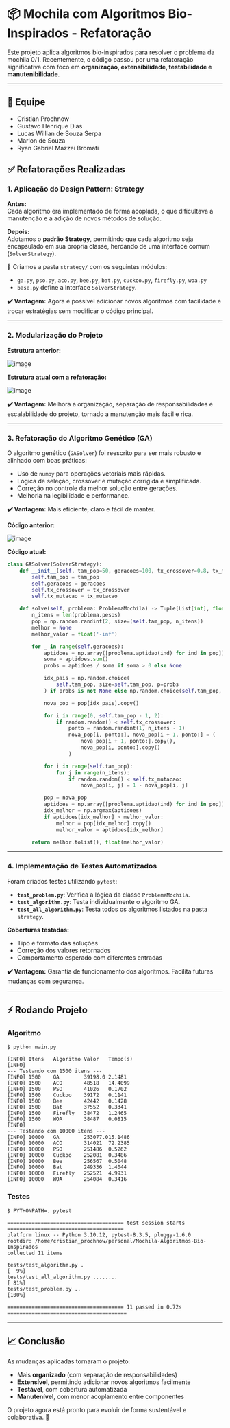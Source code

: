 # 📦 Mochila com Algoritmos Bio-Inspirados - Refatoração

Este projeto aplica algoritmos bio-inspirados para resolver o problema da mochila 0/1. Recentemente, o código passou por uma refatoração significativa com foco em **organização, extensibilidade, testabilidade e manutenibilidade**.

---

## 👤 Equipe

* Cristian Prochnow
* Gustavo Henrique Dias
* Lucas Willian de Souza Serpa
* Marlon de Souza
* Ryan Gabriel Mazzei Bromati

## ✅ Refatorações Realizadas

### 1. Aplicação do Design Pattern: Strategy

**Antes:**  
Cada algoritmo era implementado de forma acoplada, o que dificultava a manutenção e a adição de novos métodos de solução.

**Depois:**  
Adotamos o **padrão Strategy**, permitindo que cada algoritmo seja encapsulado em sua própria classe, herdando de uma interface comum (`SolverStrategy`).

📂 Criamos a pasta `strategy/` com os seguintes módulos:
- `ga.py`, `pso.py`, `aco.py`, `bee.py`, `bat.py`, `cuckoo.py`, `firefly.py`, `woa.py`
- `base.py` define a interface `SolverStrategy`.

**✔️ Vantagem:** Agora é possível adicionar novos algoritmos com facilidade e trocar estratégias sem modificar o código principal.

---

### 2. Modularização do Projeto

**Estrutura anterior:**

![image](https://github.com/user-attachments/assets/874149d7-4b19-4fd9-8240-95c3ff619a65)


**Estrutura atual com a refatoração:**

![image](https://github.com/user-attachments/assets/88c2e7ac-4a62-4015-a4b4-92373a6b7868)



**✔️ Vantagem:** Melhora a organização, separação de responsabilidades e escalabilidade do projeto, tornado a manutenção mais fácil e rica.

---

### 3. Refatoração do Algoritmo Genético (GA)

O algoritmo genético (`GASolver`) foi reescrito para ser mais robusto e alinhado com boas práticas:

- Uso de `numpy` para operações vetoriais mais rápidas.
- Lógica de seleção, crossover e mutação corrigida e simplificada.
- Correção no controle da melhor solução entre gerações.
- Melhoria na legibilidade e performance.

**✔️ Vantagem:** Mais eficiente, claro e fácil de manter.


**Código anterior:**

![image](https://github.com/user-attachments/assets/658d5489-dab0-47dd-ab97-5c79b10fe98c)

**Código atual:**

```python
class GASolver(SolverStrategy):
    def __init__(self, tam_pop=50, geracoes=100, tx_crossover=0.8, tx_mutacao=0.1):
        self.tam_pop = tam_pop
        self.geracoes = geracoes
        self.tx_crossover = tx_crossover
        self.tx_mutacao = tx_mutacao

    def solve(self, problema: ProblemaMochila) -> Tuple[List[int], float]:
        n_itens = len(problema.pesos)
        pop = np.random.randint(2, size=(self.tam_pop, n_itens))
        melhor = None
        melhor_valor = float('-inf')

        for _ in range(self.geracoes):
            aptidoes = np.array([problema.aptidao(ind) for ind in pop])
            soma = aptidoes.sum()
            probs = aptidoes / soma if soma > 0 else None

            idx_pais = np.random.choice(
                self.tam_pop, size=self.tam_pop, p=probs
            ) if probs is not None else np.random.choice(self.tam_pop, size=self.tam_pop)

            nova_pop = pop[idx_pais].copy()

            for i in range(0, self.tam_pop - 1, 2):
                if random.random() < self.tx_crossover:
                    ponto = random.randint(1, n_itens - 1)
                    nova_pop[i, ponto:], nova_pop[i + 1, ponto:] = (
                        nova_pop[i + 1, ponto:].copy(),
                        nova_pop[i, ponto:].copy()
                    )

            for i in range(self.tam_pop):
                for j in range(n_itens):
                    if random.random() < self.tx_mutacao:
                        nova_pop[i, j] = 1 - nova_pop[i, j]

            pop = nova_pop
            aptidoes = np.array([problema.aptidao(ind) for ind in pop])
            idx_melhor = np.argmax(aptidoes)
            if aptidoes[idx_melhor] > melhor_valor:
                melhor = pop[idx_melhor].copy()
                melhor_valor = aptidoes[idx_melhor]

        return melhor.tolist(), float(melhor_valor)
```


---

### 4. Implementação de Testes Automatizados

Foram criados testes utilizando `pytest`:

- **`test_problem.py`**: Verifica a lógica da classe `ProblemaMochila`.
- **`test_algorithm.py`**: Testa individualmente o algoritmo GA.
- **`test_all_algorithm.py`**: Testa todos os algoritmos listados na pasta `strategy`.

**Coberturas testadas:**
- Tipo e formato das soluções
- Correção dos valores retornados
- Comportamento esperado com diferentes entradas

**✔️ Vantagem:** Garantia de funcionamento dos algoritmos. Facilita futuras mudanças com segurança.

---

## ⚡ Rodando Projeto

### Algoritmo

```shell
$ python main.py

[INFO] Itens   Algoritmo Valor   Tempo(s)  
[INFO] 
--- Testando com 1500 itens ---
[INFO] 1500    GA        39198.0 2.1481    
[INFO] 1500    ACO       48518   14.4099   
[INFO] 1500    PSO       41026   0.1702    
[INFO] 1500    Cuckoo    39172   0.1141    
[INFO] 1500    Bee       42442   0.1428    
[INFO] 1500    Bat       37552   0.3341    
[INFO] 1500    Firefly   38472   1.2465    
[INFO] 1500    WOA       38487   0.0815    
[INFO] 
--- Testando com 10000 itens ---
[INFO] 10000   GA        253077.015.1486   
[INFO] 10000   ACO       314021  72.2385   
[INFO] 10000   PSO       251486  0.5262    
[INFO] 10000   Cuckoo    252081  0.3486    
[INFO] 10000   Bee       256567  0.5048    
[INFO] 10000   Bat       249336  1.4044    
[INFO] 10000   Firefly   252521  4.9931    
[INFO] 10000   WOA       254084  0.3416
```

### Testes

```shell
$ PYTHONPATH=. pytest

====================================== test session starts ======================================
platform linux -- Python 3.10.12, pytest-8.3.5, pluggy-1.6.0
rootdir: /home/cristian_prochnow/personal/Mochila-Algoritmos-Bio-Inspirados
collected 11 items                                                                              

tests/test_algorithm.py .                                                                 [  9%]
tests/test_all_algorithm.py ........                                                      [ 81%]
tests/test_problem.py ..                                                                  [100%]

====================================== 11 passed in 0.72s =======================================
```

---

## 📈 Conclusão

As mudanças aplicadas tornaram o projeto:

- Mais **organizado** (com separação de responsabilidades)
- **Extensível**, permitindo adicionar novos algoritmos facilmente
- **Testável**, com cobertura automatizada
- **Manutenível**, com menor acoplamento entre componentes

O projeto agora está pronto para evoluir de forma sustentável e colaborativa. 🚀


